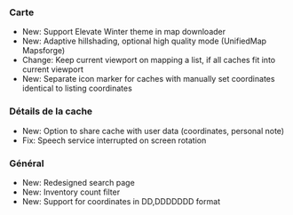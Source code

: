 ### Carte
- New: Support Elevate Winter theme in map downloader
- New: Adaptive hillshading, optional high quality mode (UnifiedMap Mapsforge)
- Change: Keep current viewport on mapping a list, if all caches fit into current viewport
- New: Separate icon marker for caches with manually set coordinates identical to listing coordinates

### Détails de la cache
- New: Option to share cache with user data (coordinates, personal note)
- Fix: Speech service interrupted on screen rotation

### Général
- New: Redesigned search page
- New: Inventory count filter
- New: Support for coordinates in DD,DDDDDDD format
